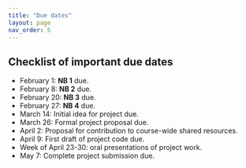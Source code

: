 ```yaml
---
title: "Due dates"
layout: page
nav_order: 5
---
```


## Checklist of important due dates



- February 1: **NB 1** due.
- February 8: **NB 2** due.
- February 20: **NB 3** due.
- February 27: **NB 4** due.
- March 14: Initial idea for project due.
- March 26: Formal project proposal due.
- April 2: Proposal for contribution to course-wide shared resources.
- April 9: First draft of project code due.
- Week of April 23-30: oral presentations of project work.
- May 7: Complete project submission due.